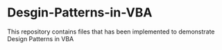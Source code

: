 # Desgin-Patterns-in-VBA
This repository contains files that has been implemented to demonstrate Design Patterns in VBA
